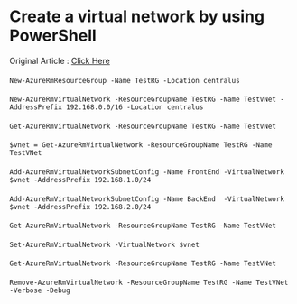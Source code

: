 # Create a virtual network by using PowerShell

Original Article : [Click Here](https://azure.microsoft.com/en-us/documentation/articles/virtual-networks-create-vnet-arm-ps/)


####
```
New-AzureRmResourceGroup -Name TestRG -Location centralus
```
####
```
New-AzureRmVirtualNetwork -ResourceGroupName TestRG -Name TestVNet -AddressPrefix 192.168.0.0/16 -Location centralus
```
####
```
Get-AzureRmVirtualNetwork -ResourceGroupName TestRG -Name TestVNet
```
####
```
$vnet = Get-AzureRmVirtualNetwork -ResourceGroupName TestRG -Name TestVNet
```
####
```
Add-AzureRmVirtualNetworkSubnetConfig -Name FrontEnd -VirtualNetwork $vnet -AddressPrefix 192.168.1.0/24
```
####
```
Add-AzureRmVirtualNetworkSubnetConfig -Name BackEnd  -VirtualNetwork $vnet -AddressPrefix 192.168.2.0/24
```
####
```
Get-AzureRmVirtualNetwork -ResourceGroupName TestRG -Name TestVNet
```
####
```
Set-AzureRmVirtualNetwork -VirtualNetwork $vnet
```
####
```
Get-AzureRmVirtualNetwork -ResourceGroupName TestRG -Name TestVNet
```
####
```
Remove-AzureRmVirtualNetwork -ResourceGroupName TestRG -Name TestVNet -Verbose -Debug
```
